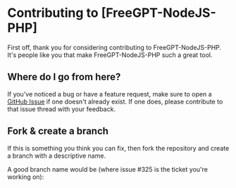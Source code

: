 # Contributing to [FreeGPT-NodeJS-PHP]

First off, thank you for considering contributing to FreeGPT-NodeJS-PHP. It's people like you that make FreeGPT-NodeJS-PHP such a great tool.

## Where do I go from here?

If you've noticed a bug or have a feature request, make sure to open a [GitHub Issue](https://github.com/anil-turk/FreeGPT-NodeJS-PHP/issues/new) if one doesn't already exist. If one does, please contribute to that issue thread with your feedback.

## Fork & create a branch

If this is something you think you can fix, then fork the repository and create a branch with a descriptive name.

A good branch name would be (where issue #325 is the ticket you're working on):
